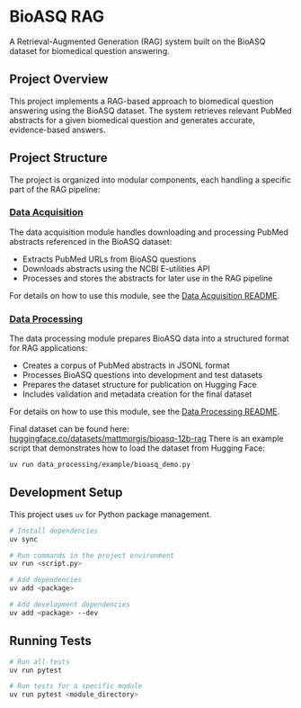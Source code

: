 # BioASQ RAG

A Retrieval-Augmented Generation (RAG) system built on the BioASQ dataset for biomedical question answering.

## Project Overview

This project implements a RAG-based approach to biomedical question answering using the BioASQ dataset. The system retrieves relevant PubMed abstracts for a given biomedical question and generates accurate, evidence-based answers.

## Project Structure

The project is organized into modular components, each handling a specific part of the RAG pipeline:

### [Data Acquisition](data_acquisition/README.md)

The data acquisition module handles downloading and processing PubMed abstracts referenced in the BioASQ dataset:

- Extracts PubMed URLs from BioASQ questions
- Downloads abstracts using the NCBI E-utilities API
- Processes and stores the abstracts for later use in the RAG pipeline

For details on how to use this module, see the [Data Acquisition README](data_acquisition/README.md).

### [Data Processing](data_processing/README.md)

The data processing module prepares BioASQ data into a structured format for RAG applications:

- Creates a corpus of PubMed abstracts in JSONL format
- Processes BioASQ questions into development and test datasets
- Prepares the dataset structure for publication on Hugging Face
- Includes validation and metadata creation for the final dataset

For details on how to use this module, see the [Data Processing README](data_processing/README.md).

Final dataset can be found here: [huggingface.co/datasets/mattmorgis/bioasq-12b-rag](https://huggingface.co/datasets/mattmorgis/bioasq-12b-rag)
There is an example script that demonstrates how to load the dataset from Hugging Face:

```bash
uv run data_processing/example/bioasq_demo.py
```

## Development Setup

This project uses `uv` for Python package management.

```bash
# Install dependencies
uv sync

# Run commands in the project environment
uv run <script.py>

# Add dependencies
uv add <package>

# Add development dependencies
uv add <package> --dev
```

## Running Tests

```bash
# Run all tests
uv run pytest

# Run tests for a specific module
uv run pytest <module_directory>
```
